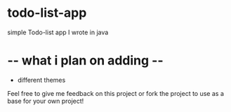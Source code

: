 # todo-list-app
simple Todo-list app I wrote in java

# -- what i plan on adding --
- different themes


Feel free to give me feedback on this project or fork the project to use as a base for your own project!
